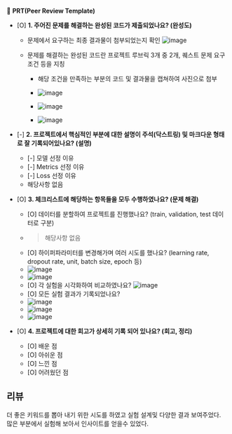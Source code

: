 🔑 **PRT(Peer Review Template)**

- [O]  **1. 주어진 문제를 해결하는 완성된 코드가 제출되었나요? (완성도)**
    - 문제에서 요구하는 최종 결과물이 첨부되었는지 확인
      ![image](https://github.com/seongyeon1/aiffel/assets/58682424/d6255c54-ca2c-454a-b528-479a8bc43532)
      

    - 문제를 해결하는 완성된 코드란 프로젝트 루브릭 3개 중 2개, 
    퀘스트 문제 요구조건 등을 지칭
        - 해당 조건을 만족하는 부분의 코드 및 결과물을 캡쳐하여 사진으로 첨부

        - ![image](https://github.com/seongyeon1/aiffel/assets/58682424/12c4ad3c-4fde-4798-bc06-3c421c2d174c)
        - ![image](https://github.com/seongyeon1/aiffel/assets/58682424/3a8308ec-b161-45fe-ae89-67869146a39f)
        - ![image](https://github.com/seongyeon1/aiffel/assets/58682424/62f350ff-4e59-4a29-942b-ceb6fcf2bd02)


- [-]  **2. 프로젝트에서 핵심적인 부분에 대한 설명이 주석(닥스트링) 및 마크다운 형태로 잘 기록되어있나요? (설명)**
    - [-]  모델 선정 이유
    - [-]  Metrics 선정 이유
    - [-]  Loss 선정 이유
    - 해당사항 없음

- [O]  **3. 체크리스트에 해당하는 항목들을 모두 수행하였나요? (문제 해결)**
    - [O]  데이터를 분할하여 프로젝트를 진행했나요? (train, validation, test 데이터로 구분)
    - > 해당사항 없음
    - [O]  하이퍼파라미터를 변경해가며 여러 시도를 했나요? (learning rate, dropout rate, unit, batch size, epoch 등)
    - ![image](https://github.com/seongyeon1/aiffel/assets/58682424/85e84170-418b-4b0e-aff8-edb07edd618a)
    - ![image](https://github.com/seongyeon1/aiffel/assets/58682424/66dd5505-77bf-4260-871a-cc6d2f5d3ff2)
    - [O]  각 실험을 시각화하여 비교하였나요?
     ![image](https://github.com/seongyeon1/aiffel/assets/58682424/b9f8bba3-c5bf-489e-9d7b-a866483e5852)
    - [O]  모든 실험 결과가 기록되었나요?
    - ![image](https://github.com/seongyeon1/aiffel/assets/58682424/1fffa5cb-7354-4163-9e8e-79f610a0e6b0)
    - ![image](https://github.com/seongyeon1/aiffel/assets/58682424/09d4bc19-f48e-4b56-bab5-96270f04a9f8)
    - ![image](https://github.com/seongyeon1/aiffel/assets/58682424/6594a41e-9ef4-45b8-be46-a7e6e4901512)


- [O]  **4. 프로젝트에 대한 회고가 상세히 기록 되어 있나요? (회고, 정리)**
    - [O]  배운 점
    - [O]  아쉬운 점
    - [O]  느낀 점
    - [O]  어려웠던 점

## 리뷰

더 좋은 키워드를 뽑아 내기 위한 시도를 하였고 실험 설계및 다양한 결과 보여주었다.
 많은 부분에서 실험해 보아서 인사이트를 얻을수 있었다.
